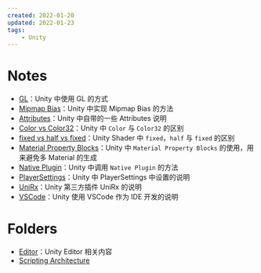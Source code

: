 ```yaml
---
created: 2022-01-20
updated: 2022-01-23
tags:
    - Unity
---
```


# Notes
- [GL](Unity/GL.md)：Unity 中使用 GL 的方式
- [Mipmap Bias](Unity/Mipmap%20Bias.md)：Unity 中实现 Mipmap Bias 的方法
- [Attributes](Unity/Attributes.md)：Unity 中自带的一些 Attributes 说明
- [Color vs Color32](Unity/Color%20vs%20Color32.md)：Unity 中 `Color` 与 `Color32` 的区别
- [fixed vs  half  vs fixed](Unity/fixed%20vs%20%20half%20%20vs%20fixed.md)：Unity Shader 中 `fixed`，`half` 与 `fixed` 的区别
- [Material Property Blocks](Unity/Material%20Property%20Blocks.md)：Unity 中 `Material Property Blocks` 的使用，用来避免多 Material 的生成
- [Native Plugin](Unity/Native%20Plugin.md)：Unity 中调用 `Native Plugin` 的方法
- [PlayerSettings](Unity/PlayerSettings.md)：Unity 中 PlayerSettings 中设置的说明
- [UniRx](Unity/UniRx.md)：Unity 第三方插件 UniRx 的说明
- [VSCode](Unity/VSCode.md)：Unity 使用 VSCode 作为 IDE 开发的说明

# Folders
- [Editor](Unity/Editor.md)：Unity Editor 相关内容
- [Scripting Architecture](Unity/Scripting%20Architecture.md)